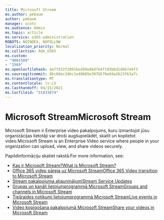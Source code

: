 ```yaml
---
title: Microsoft Stream
ms.author: pebaum
author: pebaum
manager: scotv
ms.audience: Admin
ms.topic: article
ms.service: o365-administration
ROBOTS: NOINDEX, NOFOLLOW
localization_priority: Normal
ms.collection: Adm_O365
ms.custom:
- "9001509"
- "3569"
ms.openlocfilehash: 4a7fd32f2891be499e4bd764f193b6d1d6b7e9f3
ms.sourcegitcommit: 8bc60ec34bc1e40685e3976576e04a2623f63a7c
ms.translationtype: MT
ms.contentlocale: lv-LV
ms.lasthandoff: 04/15/2021
ms.locfileid: "51833874"
---
```

# <a name="microsoft-stream"></a><span data-ttu-id="ccbd5-102">Microsoft Stream</span><span class="sxs-lookup"><span data-stu-id="ccbd5-102">Microsoft Stream</span></span>

<span data-ttu-id="ccbd5-103">Microsoft Stream ir Enterprise video pakalpojums, kuru izmantojot jūsu organizācijas lietotāji var droši augšupielādēt, skatīt un koplietot video.</span><span class="sxs-lookup"><span data-stu-id="ccbd5-103">Microsoft Stream is an Enterprise Video service where people in your organization can upload, view, and share videos securely.</span></span> 

<span data-ttu-id="ccbd5-104">Papildinformāciju skatiet rakstā:</span><span class="sxs-lookup"><span data-stu-id="ccbd5-104">For more information, see:</span></span>

- [<span data-ttu-id="ccbd5-105">Kas ir Microsoft Stream?</span><span class="sxs-lookup"><span data-stu-id="ccbd5-105">What is Microsoft Stream?</span></span>](https://docs.microsoft.com/stream/overview)
- [<span data-ttu-id="ccbd5-106">Office 365 video pāreja uz Microsoft Stream</span><span class="sxs-lookup"><span data-stu-id="ccbd5-106">Office 365 Video transition to Microsoft Stream</span></span>](https://docs.microsoft.com/stream/migrate-from-office-365)
- [<span data-ttu-id="ccbd5-107">Stream pakalpojuma atjauninājumi</span><span class="sxs-lookup"><span data-stu-id="ccbd5-107">Stream Service Updates</span></span>](https://techcommunity.microsoft.com/t5/microsoft-stream-service-updates/bd-p/StreamAnnouncements)
- [<span data-ttu-id="ccbd5-108">Grupas un kanāli lietojumprogrammā Microsoft Stream</span><span class="sxs-lookup"><span data-stu-id="ccbd5-108">Groups and channels in Microsoft Stream</span></span>](https://docs.microsoft.com/stream/groups-channels-organization)
- [<span data-ttu-id="ccbd5-109">Tiešraides notikumi lietojumprogrammā Microsoft Stream</span><span class="sxs-lookup"><span data-stu-id="ccbd5-109">Live events in Microsoft Stream</span></span>](https://docs.microsoft.com/stream/live-event-overview)
- [<span data-ttu-id="ccbd5-110">Video kopīgošana pakalpojumā Microsoft Stream</span><span class="sxs-lookup"><span data-stu-id="ccbd5-110">Share your videos in Microsoft Stream</span></span>](https://docs.microsoft.com/stream/portal-share-video)
